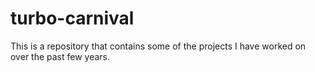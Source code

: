 # turbo-carnival
This is a repository that contains some of the projects I have worked on over the past few years.
